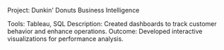 Project: Dunkin' Donuts Business Intelligence

Tools: Tableau, SQL
Description: Created dashboards to track customer behavior and enhance operations.
Outcome: Developed interactive visualizations for performance analysis.
